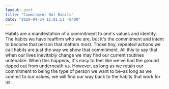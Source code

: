 ```yaml
---
layout: post
title: "Commitment Not Habits"
date: "2020-04-24 11:01:51 -0400"
---
```


Habits are a manifestation of a commitment to one's values and identity.
The habits we have reaffirm who we are, but it's the commitment and intent
to become that person that matters most. Those tiny, repeated actions we
call habits are just the way we show that commitment. All this to say that
when our lives inevitably change we may find our current routines
untenable. When this happens, it's easy to feel like we've had the ground
ripped out from underneath us. However, as long as we retain our
commitment to being the type of person we want to be–as long as we commit
to our values, we will find our way back to the habits that work for us.



